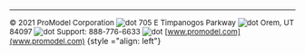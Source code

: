 ﻿


#
---

<span style="font-size:13px"> &copy; 2021 ProModel Corporation <img src="/dot1.png" alt="dot"> 705 E Timpanogos Parkway     <img src="/dot1.png" alt="dot"> Orem, UT 84097 <img src="/dot1.png" alt="dot"> Support: 888-776-6633 <img src="/dot1.png" alt="dot"> [www.promodel.com](www.promodel.com) </span> {style ="align: left"}
